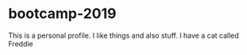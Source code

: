 # bootcamp-2019

This is a personal profile. I like things and also stuff.
I have a cat called Freddie
